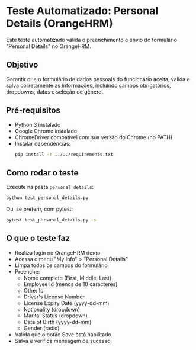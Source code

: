 # Teste Automatizado: Personal Details (OrangeHRM)

Este teste automatizado valida o preenchimento e envio do formulário "Personal Details" no OrangeHRM.

## Objetivo
Garantir que o formulário de dados pessoais do funcionário aceita, valida e salva corretamente as informações, incluindo campos obrigatórios, dropdowns, datas e seleção de gênero.

## Pré-requisitos
- Python 3 instalado
- Google Chrome instalado
- ChromeDriver compatível com sua versão do Chrome (no PATH)
- Instalar dependências:
  ```bash
  pip install -r ../../requirements.txt
  ```

## Como rodar o teste
Execute na pasta `personal_details`:
```bash
python test_personal_details.py
```
Ou, se preferir, com pytest:
```bash
pytest test_personal_details.py -s
```

## O que o teste faz
- Realiza login no OrangeHRM demo
- Acessa o menu "My Info" > "Personal Details"
- Limpa todos os campos do formulário
- Preenche:
  - Nome completo (First, Middle, Last)
  - Employee Id (menos de 10 caracteres)
  - Other Id
  - Driver's License Number
  - License Expiry Date (yyyy-dd-mm)
  - Nationality (dropdown)
  - Marital Status (dropdown)
  - Date of Birth (yyyy-dd-mm)
  - Gender (radio)
- Valida que o botão Save está habilitado
- Salva e verifica mensagem de sucesso
